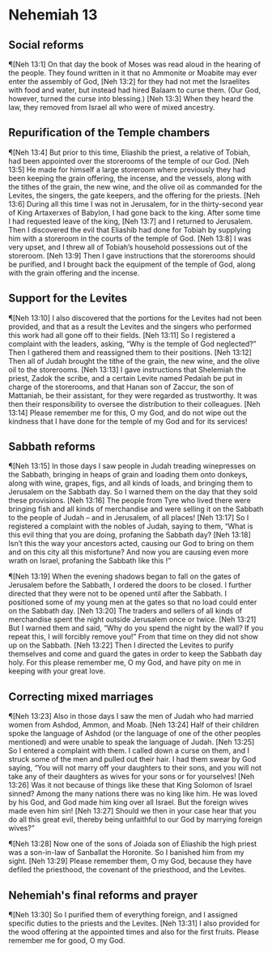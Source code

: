 # Nehemiah 13

## Social reforms
¶[Neh 13:1] On that day the book of Moses was read aloud in the hearing of the people. They found written in it that no Ammonite or Moabite may ever enter the assembly of God,
[Neh 13:2] for they had not met the Israelites with food and water, but instead had hired Balaam to curse them. (Our God, however, turned the curse into blessing.)
[Neh 13:3] When they heard the law, they removed from Israel all who were of mixed ancestry.

## Repurification of the Temple chambers
¶[Neh 13:4] But prior to this time, Eliashib the priest, a relative of Tobiah, had been appointed over the storerooms of the temple of our God.
[Neh 13:5] He made for himself a large storeroom where previously they had been keeping the grain offering, the incense, and the vessels, along with the tithes of the grain, the new wine, and the olive oil as commanded for the Levites, the singers, the gate keepers, and the offering for the priests.
[Neh 13:6] During all this time I was not in Jerusalem, for in the thirty-second year of King Artaxerxes of Babylon, I had gone back to the king. After some time I had requested leave of the king,
[Neh 13:7] and I returned to Jerusalem. Then I discovered the evil that Eliashib had done for Tobiah by supplying him with a storeroom in the courts of the temple of God.
[Neh 13:8] I was very upset, and I threw all of Tobiah’s household possessions out of the storeroom.
[Neh 13:9] Then I gave instructions that the storerooms should be purified, and I brought back the equipment of the temple of God, along with the grain offering and the incense.

## Support for the Levites
¶[Neh 13:10] I also discovered that the portions for the Levites had not been provided, and that as a result the Levites and the singers who performed this work had all gone off to their fields.
[Neh 13:11] So I registered a complaint with the leaders, asking, “Why is the temple of God neglected?” Then I gathered them and reassigned them to their positions.
[Neh 13:12] Then all of Judah brought the tithe of the grain, the new wine, and the olive oil to the storerooms.
[Neh 13:13] I gave instructions that Shelemiah the priest, Zadok the scribe, and a certain Levite named Pedaiah be put in charge of the storerooms, and that Hanan son of Zaccur, the son of Mattaniah, be their assistant, for they were regarded as trustworthy. It was then their responsibility to oversee the distribution to their colleagues.
[Neh 13:14] Please remember me for this, O my God, and do not wipe out the kindness that I have done for the temple of my God and for its services!

## Sabbath reforms
¶[Neh 13:15] In those days I saw people in Judah treading winepresses on the Sabbath, bringing in heaps of grain and loading them onto donkeys, along with wine, grapes, figs, and all kinds of loads, and bringing them to Jerusalem on the Sabbath day. So I warned them on the day that they sold these provisions.
[Neh 13:16] The people from Tyre who lived there were bringing fish and all kinds of merchandise and were selling it on the Sabbath to the people of Judah – and in Jerusalem, of all places!
[Neh 13:17] So I registered a complaint with the nobles of Judah, saying to them, “What is this evil thing that you are doing, profaning the Sabbath day?
[Neh 13:18] Isn’t this the way your ancestors acted, causing our God to bring on them and on this city all this misfortune? And now you are causing even more wrath on Israel, profaning the Sabbath like this !”

¶[Neh 13:19] When the evening shadows began to fall on the gates of Jerusalem before the Sabbath, I ordered the doors to be closed. I further directed that they were not to be opened until after the Sabbath. I positioned some of my young men at the gates so that no load could enter on the Sabbath day.
[Neh 13:20] The traders and sellers of all kinds of merchandise spent the night outside Jerusalem once or twice.
[Neh 13:21] But I warned them and said, “Why do you spend the night by the wall? If you repeat this, I will forcibly remove you!” From that time on they did not show up on the Sabbath.
[Neh 13:22] Then I directed the Levites to purify themselves and come and guard the gates in order to keep the Sabbath day holy. For this please remember me, O my God, and have pity on me in keeping with your great love.

## Correcting mixed marriages
¶[Neh 13:23] Also in those days I saw the men of Judah who had married women from Ashdod, Ammon, and Moab.
[Neh 13:24] Half of their children spoke the language of Ashdod (or the language of one of the other peoples mentioned) and were unable to speak the language of Judah.
[Neh 13:25] So I entered a complaint with them. I called down a curse on them, and I struck some of the men and pulled out their hair. I had them swear by God saying, “You will not marry off your daughters to their sons, and you will not take any of their daughters as wives for your sons or for yourselves!
[Neh 13:26] Was it not because of things like these that King Solomon of Israel sinned? Among the many nations there was no king like him. He was loved by his God, and God made him king over all Israel. But the foreign wives made even him sin!
[Neh 13:27] Should we then in your case hear that you do all this great evil, thereby being unfaithful to our God by marrying foreign wives?”

¶[Neh 13:28] Now one of the sons of Joiada son of Eliashib the high priest was a son-in-law of Sanballat the Horonite. So I banished him from my sight.
[Neh 13:29] Please remember them, O my God, because they have defiled the priesthood, the covenant of the priesthood, and the Levites.

## Nehemiah's final reforms and prayer
¶[Neh 13:30] So I purified them of everything foreign, and I assigned specific duties to the priests and the Levites.
[Neh 13:31] I also provided for the wood offering at the appointed times and also for the first fruits. Please remember me for good, O my God.
